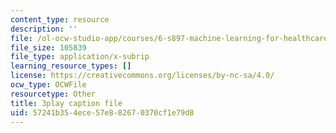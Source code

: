```yaml
---
content_type: resource
description: ''
file: /ol-ocw-studio-app/courses/6-s897-machine-learning-for-healthcare-spring-2019/57241b354ece57e882670370cf1e79d8_aJqgO8e37_g.vtt
file_size: 105839
file_type: application/x-subrip
learning_resource_types: []
license: https://creativecommons.org/licenses/by-nc-sa/4.0/
ocw_type: OCWFile
resourcetype: Other
title: 3play caption file
uid: 57241b35-4ece-57e8-8267-0370cf1e79d8
---
```

